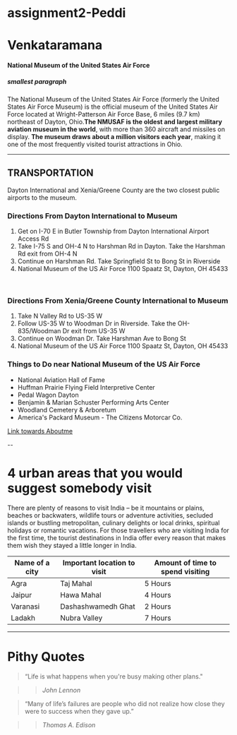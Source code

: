 # assignment2-Peddi
# Venkataramana
#### National Museum of the United States Air Force
##### smallest paragraph
The National Museum of the United States Air Force (formerly the United States Air Force Museum) is the official museum of the United States Air Force located at Wright-Patterson Air Force Base, 6 miles (9.7 km) northeast of Dayton, Ohio.**The NMUSAF is the oldest and largest military aviation museum in the world**, with more than 360 aircraft and missiles on display. **The museum draws about a million visitors each year**, making it one of the most frequently visited tourist attractions in Ohio.

****
## TRANSPORTATION

Dayton International and Xenia/Greene County are the two closest public airports to the museum.

### **Directions From Dayton International to Museum** 

1. Get on I-70 E in Butler Township from Dayton International Airport Access Rd
2. Take I-75 S and OH-4 N to Harshman Rd in Dayton. Take the Harshman Rd exit from OH-4 N
3. Continue on Harshman Rd. Take Springfield St to Bong St in Riverside
4. National Museum of the US Air Force
1100 Spaatz St, Dayton, OH 45433

<br>

### **Directions From Xenia/Greene County International to Museum** 

1. Take N Valley Rd to US-35 W
2. Follow US-35 W to Woodman Dr in Riverside. Take the OH-835/Woodman Dr exit from US-35 W
3. Continue on Woodman Dr. Take Harshman Ave to Bong St
4. National Museum of the US Air Force
1100 Spaatz St, Dayton, OH 45433

### **Things to Do near National Museum of the US Air Force**
* National Aviation Hall of Fame
* Huffman Prairie Flying Field Interpretive Center
* Pedal Wagon Dayton
* Benjamin & Marian Schuster Performing Arts Center
* Woodland Cemetery & Arboretum
* America's Packard Museum - The Citizens Motorcar Co.

[Link towards Aboutme](AboutMe.md)

--

# 4 urban areas that you would suggest somebody visit



There are plenty of reasons to visit India – be it mountains or plains, beaches or backwaters, wildlife tours or adventure activities, secluded islands or bustling metropolitan, culinary delights or local drinks, spiritual holidays or romantic vacations. For those travellers who are visiting India for the first time, the tourist destinations in India offer every reason that makes them wish they stayed a little longer in India.



| Name of a city | Important location to visit | Amount of time to spend visiting |
--- | --- | --- |
| Agra | Taj Mahal  | 5 Hours |
| Jaipur | Hawa Mahal  | 4 Hours |
| Varanasi|  Dashashwamedh Ghat| 2 Hours |
| Ladakh | Nubra Valley| 7 Hours |

---

# Pithy Quotes 

> “Life is what happens when you're busy making other plans."  

>> *John Lennon*



> “Many of life’s failures are people who did not realize how close they were to success when they gave up.”

>> *Thomas A. Edison*



